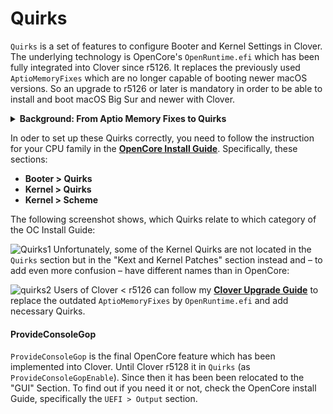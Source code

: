 # Quirks

`Quirks` is a set of features to configure Booter and Kernel Settings in Clover. The underlying technology is OpenCore's `OpenRuntime.efi` which has been fully integrated into Clover since r5126. It replaces the previously used `AptioMemoryFixes` which are no longer capable of booting newer macOS versions. So an upgrade to r5126 or later is mandatory in order to be able to install and boot macOS Big Sur and newer with Clover.

<details>
<summary><strong>Background: From Aptio Memory Fixes to Quirks</strong></summary>

The development of a driver for adjusting the memory that UEFI BIOS Aptio (American Megatrend) reserves by Dmazar marked the beginning of the UEFI Boot era for Clover.
The Allocate function in this BIOS allocates memory in the lower registers, but to boot macOS, the lower memory has to be free. This issue not only affected memory but also `boot.efi`, address virtualization, pointers, functions, etc. It was Dmazar who figured out how to resolve them. This became the `OsxAptioFixDrv.efi` driver.

For a long time after Dmazar left, no one touched this driver until vit9696 undertook to overhaul the driver. First of all, he made changes to the driver so that it could utilize native NVRAM on many chipsets (BIOS), which was not possible before. Next, he broke the new driver (`OpenRuntime.efi`) down into **semantic expressions (quirks), which could be turned on and off by the user if the OpenCore loader was used**. 

ReddestDream, a programmer who decided to make `OpenRuntime.efi` work with Clover somehow, created a separate driver (`OcQuirks.efi`), which worked in conjunction with `OpenRuntime.efi` and an additional `OcQuirks.plist` to store all the settings. This combination could then be utilized by Clover.

Next, I (Slice) integrated the `OpemRuntime.efi` source code into my repo since it is Open Source, so I could do bisectioning. Finally, I copied and modernized them so that instead of a separate .plist file, the same Clover `config.plist` can be used, and Quirks can also be changef from within the bootloader GUI. 
</details>

In oder to set up these Quirks correctly, you need to follow the instruction for your CPU family in the [**OpenCore Install Guide**](https://dortania.github.io/OpenCore-Install-Guide/). Specifically, these sections:

- **Booter > Quirks**
- **Kernel > Quirks**
- **Kernel > Scheme**

The following screenshot shows, which Quirks relate to which category of the OC Install Guide:

![Quirks1](https://user-images.githubusercontent.com/76865553/135844035-1689a11a-6512-4008-80ea-e89f07a55367.png)
Unfortunately, some of the Kernel Quirks are not located in the `Quirks` section but in the "Kext and Kernel Patches" section instead and – to add even more confusion – have different names than in OpenCore:

![quirks2](https://user-images.githubusercontent.com/76865553/135859628-34f6be51-7a20-4461-900e-0c72fbdcba51.png)
Users of Clover < r5126 can follow my [**Clover Upgrade Guide**](https://github.com/5T33Z0/Clover-Crate/tree/main/Update_Clover) to replace the outdated `AptioMemoryFixes` by `OpenRuntime.efi` and add necessary Quirks.

#### ProvideConsoleGop 
`ProvideConsoleGop` is the final OpenCore feature which has been implemented into Clover. Until Clover r5128 it in `Quirks` (as `ProvideConsoleGopEnable`). Since then it has been been relocated to the "GUI" Section. To find out if you need it or not, check the OpenCore install Guide, specifically the `UEFI > Output` section.
